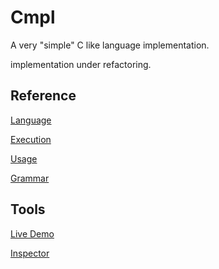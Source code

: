 # Cmpl

A very "simple" C like language implementation.

implementation under refactoring.

## Reference

[Language](extras/Reference/Language.md)

[Execution](extras/Reference/Execution.md)

[Usage](extras/Reference/Usage.md)

[Grammar](extras/Design/Cmpl.g4)

## Tools

[Live Demo](https://karetkaz.github.io/cmpl/extras/Emscripten/index.html)

[Inspector](https://karetkaz.github.io/cmpl/extras/Inspector/Inspector.html)

